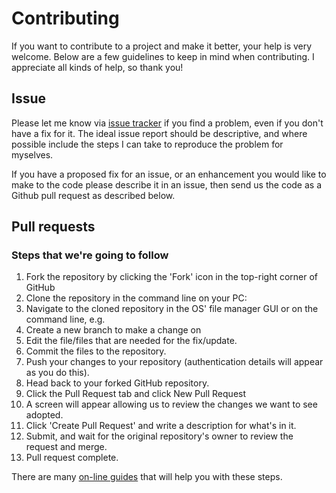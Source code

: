# Contributing
If you want to contribute to a project and make it better, your help is very welcome. Below are a few guidelines to keep in mind when contributing. I appreciate all kinds of help, so thank you!
## Issue 
Please let me know via [issue tracker](https://github.com/romanPashnitskyi/audio-player/issues) if you find a problem, even if you don't have a fix for it. The ideal issue report should be descriptive, and where possible include the steps I can take to reproduce the problem for myselves.

If you have a proposed fix for an issue, or an enhancement you would like to make to the code please describe it in an issue, then send us the code as a Github pull request as described below.
## Pull requests
### Steps that we're going to follow

1. Fork the repository by clicking the 'Fork' icon in the top-right corner of GitHub
2. Clone the repository in the command line on your PC:
3. Navigate to the cloned repository in the OS' file manager GUI or on the command line, e.g.
4. Create a new branch to make a change on
5. Edit the file/files that are needed for the fix/update.
6. Commit the files to the repository.     
8. Push your changes to your repository (authentication details will appear as you do this).
9. Head back to your forked GitHub repository.
10. Click the Pull Request tab and click New Pull Request
11. A screen will appear allowing us to review the changes we want to see adopted. 
12. Click 'Create Pull Request' and write a description for what's in it. 
13. Submit, and wait for the original repository's owner to review the request and merge. 
14. Pull request complete.

There are many [on-line guides](https://guides.github.com/activities/forking/) that will help you with these steps.
